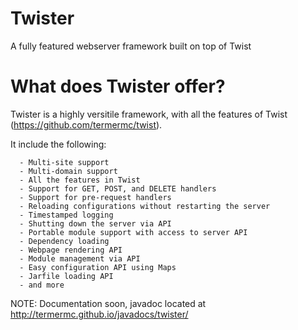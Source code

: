 # Twister
A fully featured webserver framework built on top of Twist

# What does Twister offer?
Twister is a highly versitile framework, with all the features of Twist (https://github.com/termermc/twist).

It include the following:
```
  - Multi-site support
  - Multi-domain support
  - All the features in Twist
  - Support for GET, POST, and DELETE handlers
  - Support for pre-request handlers
  - Reloading configurations without restarting the server
  - Timestamped logging
  - Shutting down the server via API
  - Portable module support with access to server API
  - Dependency loading
  - Webpage rendering API
  - Module management via API
  - Easy configuration API using Maps
  - Jarfile loading API
  - and more
```
NOTE: Documentation soon, javadoc located at http://termermc.github.io/javadocs/twister/
